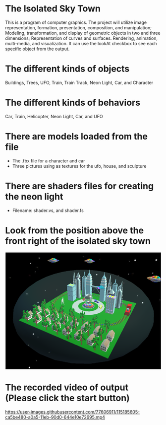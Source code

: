 # The Isolated Sky Town

This is a program of computer graphics. The project will utilize image representation, formation, presentation, composition, and manipulation; Modeling, transformation, and display of geometric objects in two and three dimensions; Representation of curves and surfaces. Rendering, animation, multi-media, and visualization. It can use the lookAt checkbox to see each specific object from the output. 

# The different kinds of objects 
   Buildings, Trees, UFO, Train, Train Track, Neon Light, Car, and Character

# The different kinds of behaviors
   Car, Train, Helicopter, Neon Light, Car, and UFO

# There are models loaded from the file
   - The .fbx file for a character and car
   - Three pictures using as textures for the ufo, house, and sculpture

# There are shaders files for creating the neon light
   - Filename: shader.vs, and shader.fs

# Look from the position above the front right of the isolated sky town
![Getting Started](./images/output.PNG)

# The recorded video of output (Please click the start button)
https://user-images.githubusercontent.com/77606911/115185605-ca5be480-a0a5-11eb-90d0-644e10e72695.mp4


